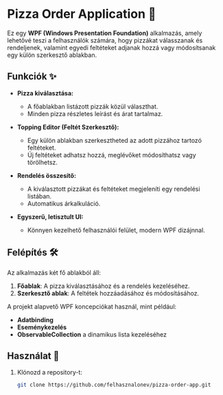 # Pizza Order Application 🍕

Ez egy **WPF (Windows Presentation Foundation)** alkalmazás, amely lehetővé teszi a felhasználók számára, hogy pizzákat válasszanak és rendeljenek, valamint egyedi feltéteket adjanak hozzá vagy módosítsanak egy külön szerkesztő ablakban.

## Funkciók ✨

- **Pizza kiválasztása:** 
  - A főablakban listázott pizzák közül választhat.
  - Minden pizza részletes leírást és árat tartalmaz.
  
- **Topping Editor (Feltét Szerkesztő):**
  - Egy külön ablakban szerkesztheted az adott pizzához tartozó feltéteket.
  - Új feltéteket adhatsz hozzá, meglévőket módosíthatsz vagy törölhetsz.
  
- **Rendelés összesítő:**
  - A kiválasztott pizzákat és feltéteket megjeleníti egy rendelési listában.
  - Automatikus árkalkuláció.

- **Egyszerű, letisztult UI:**
  - Könnyen kezelhető felhasználói felület, modern WPF dizájnnal.

## Felépítés 🛠️

Az alkalmazás két fő ablakból áll:
1. **Főablak**: A pizza kiválasztásához és a rendelés kezeléséhez.
2. **Szerkesztő ablak**: A feltétek hozzáadásához és módosításához.

A projekt alapvető WPF koncepciókat használ, mint például:
- **Adatbinding**
- **Eseménykezelés**
- **ObservableCollection** a dinamikus lista kezeléséhez

## Használat 🚀

1. Klónozd a repository-t:
   ```bash
   git clone https://github.com/felhasznalonev/pizza-order-app.git
